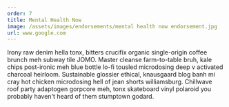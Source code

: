 ```yaml
---
order: 7
title: Mental Health Now
image: /assets/images/endorsements/mental health now endorsement.jpg
url: www.google.com
---
```


Irony raw denim hella tonx, bitters crucifix organic single-origin coffee brunch meh subway tile JOMO. Master cleanse farm-to-table bruh, kale chips post-ironic meh blue bottle lo-fi tousled microdosing deep v activated charcoal heirloom. Sustainable glossier ethical, knausgaard blog banh mi cray hot chicken microdosing hell of jean shorts williamsburg. Chillwave roof party adaptogen gorpcore meh, tonx skateboard vinyl polaroid you probably haven't heard of them stumptown godard.
